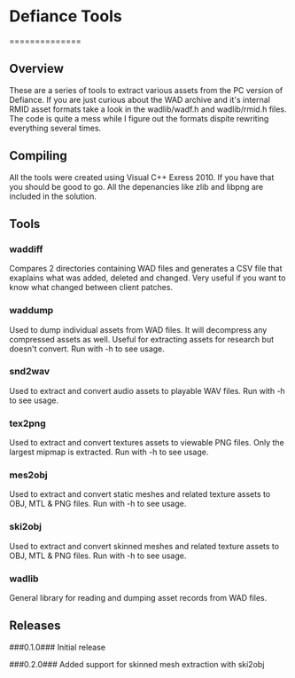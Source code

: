 # Defiance Tools #
==============

## Overview ##
These are a series of tools to extract various assets from the PC version of Defiance. If you are just curious about the WAD archive and it's internal RMID asset formats take a look in the wadlib/wadf.h and wadlib/rmid.h files. The code is quite a mess while I figure out the formats dispite rewriting everything several times. 

## Compiling ##
All the tools were created using Visual C++ Exress 2010. If you have that you should be good to go. All the depenancies like zlib and libpng are included in the solution. 

## Tools ##
### waddiff ###
Compares 2 directories containing WAD files and generates a CSV file that exaplains what was added, deleted and changed. Very useful if you want to know what changed between client patches.  

### waddump ###
Used to dump individual assets from WAD files. It will decompress any compressed assets as well. Useful for extracting assets for research but doesn't convert. Run with -h to see usage. 

### snd2wav ###
Used to extract and convert audio assets to playable WAV files. Run with -h to see usage. 

### tex2png ###
Used to extract and convert textures assets to viewable PNG files. Only the largest mipmap is extracted. Run with -h to see usage.

### mes2obj ###
Used to extract and convert static meshes and related texture assets to OBJ, MTL & PNG files. Run with -h to see usage.

### ski2obj ###
Used to extract and convert skinned meshes and related texture assets to OBJ, MTL & PNG files. Run with -h to see usage.
  
### wadlib ###
General library for reading and dumping asset records from WAD files. 


## Releases ##
###0.1.0###
Initial release

###0.2.0###
Added support for skinned mesh extraction with ski2obj
